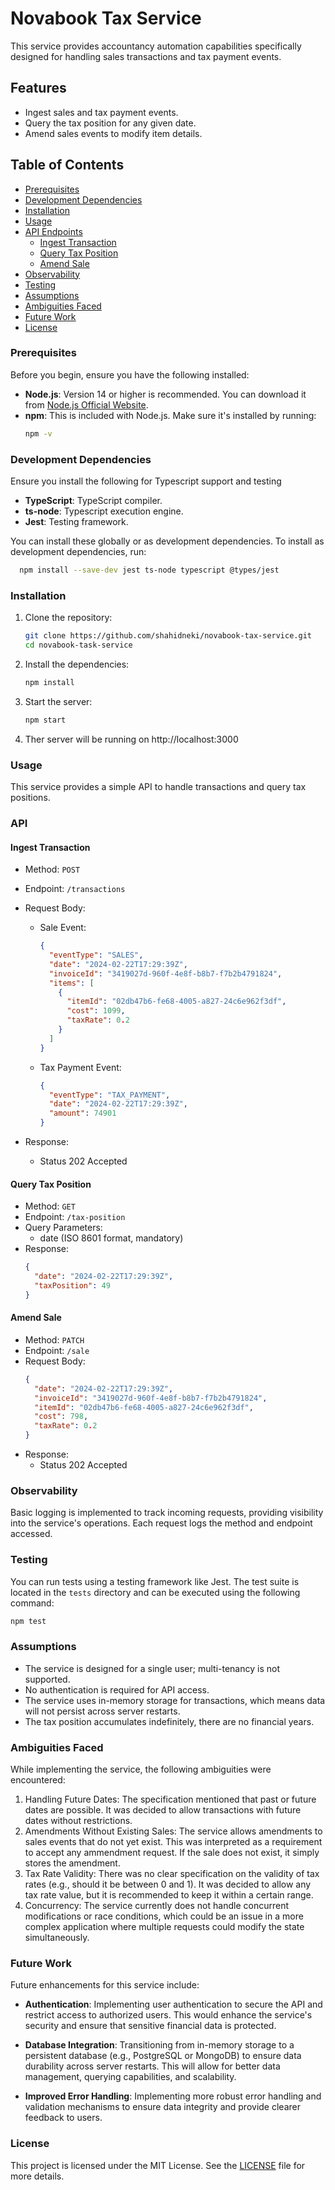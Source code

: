# Novabook Tax Service

This service provides accountancy automation capabilities specifically designed for handling sales transactions and tax payment events.

## Features

- Ingest sales and tax payment events.
- Query the tax position for any given date.
- Amend sales events to modify item details.

## Table of Contents

- [Prerequisites](#prerequisites)
- [Development Dependencies](#development-dependencies)
- [Installation](#installation)
- [Usage](#usage)
- [API Endpoints](#api-endpoints)
  - [Ingest Transaction](#ingest-transaction)
  - [Query Tax Position](#query-tax-position)
  - [Amend Sale](#amend-sale)
- [Observability](#observability)
- [Testing](#testing)
- [Assumptions](#assumptions)
- [Ambiguities Faced](#ambiguities-faced)
- [Future Work](#future-work)
- [License](#license)

### Prerequisites

Before you begin, ensure you have the following installed:

- **Node.js**: Version 14 or higher is recommended. You can download it from [Node.js Official Website](https://nodejs.org/).
- **npm**: This is included with Node.js. Make sure it's installed by running:
  ```bash
  npm -v
  ```

### Development Dependencies

Ensure you install the following for Typescript support and testing

- **TypeScript**: TypeScript compiler.
- **ts-node**: Typescript execution engine.
- **Jest**: Testing framework.

You can install these globally or as development dependencies. To install as development dependencies, run:

```bash
  npm install --save-dev jest ts-node typescript @types/jest
```

### Installation

1. Clone the repository:

   ```bash
   git clone https://github.com/shahidneki/novabook-tax-service.git
   cd novabook-task-service
   ```

2. Install the dependencies:

   ```bash
   npm install
   ```

3. Start the server:

   ```bash
   npm start
   ```

4. Ther server will be running on http://localhost:3000

### Usage

This service provides a simple API to handle transactions and query tax positions.

### API

#### Ingest Transaction

- Method: `POST`
- Endpoint: `/transactions`
- Request Body:

  - Sale Event:

    ```json
    {
      "eventType": "SALES",
      "date": "2024-02-22T17:29:39Z",
      "invoiceId": "3419027d-960f-4e8f-b8b7-f7b2b4791824",
      "items": [
        {
          "itemId": "02db47b6-fe68-4005-a827-24c6e962f3df",
          "cost": 1099,
          "taxRate": 0.2
        }
      ]
    }
    ```

  - Tax Payment Event:

    ```json
    {
      "eventType": "TAX_PAYMENT",
      "date": "2024-02-22T17:29:39Z",
      "amount": 74901
    }
    ```

- Response:
  - Status 202 Accepted

#### Query Tax Position

- Method: `GET`
- Endpoint: `/tax-position`
- Query Parameters:
  - date (ISO 8601 format, mandatory)
- Response:
  ```json
  {
    "date": "2024-02-22T17:29:39Z",
    "taxPosition": 49
  }
  ```

#### Amend Sale

- Method: `PATCH`
- Endpoint: `/sale`
- Request Body:
  ```json
  {
    "date": "2024-02-22T17:29:39Z",
    "invoiceId": "3419027d-960f-4e8f-b8b7-f7b2b4791824",
    "itemId": "02db47b6-fe68-4005-a827-24c6e962f3df",
    "cost": 798,
    "taxRate": 0.2
  }
  ```
- Response:
  - Status 202 Accepted

### Observability

Basic logging is implemented to track incoming requests, providing visibility into the service's operations. Each request logs the method and endpoint accessed.

### Testing

You can run tests using a testing framework like Jest. The test suite is located in the `tests` directory and can be executed using the following command:

```bash
npm test
```

### Assumptions

- The service is designed for a single user; multi-tenancy is not supported.
- No authentication is required for API access.
- The service uses in-memory storage for transactions, which means data will not persist across server restarts.
- The tax position accumulates indefinitely, there are no financial years.

### Ambiguities Faced

While implementing the service, the following ambiguities were encountered:

1. Handling Future Dates: The specification mentioned that past or future dates are possible. It was decided to allow transactions with future dates without restrictions.
2. Amendments Without Existing Sales: The service allows amendments to sales events that do not yet exist. This was interpreted as a requirement to accept any ammendment request. If the sale does not exist, it simply stores the amendment.
3. Tax Rate Validity: There was no clear specification on the validity of tax rates (e.g., should it be between 0 and 1). It was decided to allow any tax rate value, but it is recommended to keep it within a certain range.
4. Concurrency: The service currently does not handle concurrent modifications or race conditions, which could be an issue in a more complex application where multiple requests could modify the state simultaneously.

### Future Work

Future enhancements for this service include:

- **Authentication**: Implementing user authentication to secure the API and restrict access to authorized users. This would enhance the service's security and ensure that sensitive financial data is protected.

- **Database Integration**: Transitioning from in-memory storage to a persistent database (e.g., PostgreSQL or MongoDB) to ensure data durability across server restarts. This will allow for better data management, querying capabilities, and scalability.

- **Improved Error Handling**: Implementing more robust error handling and validation mechanisms to ensure data integrity and provide clearer feedback to users.

### License

This project is licensed under the MIT License. See the [LICENSE](LICENSE) file for more details.
